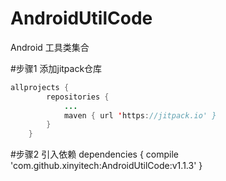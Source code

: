 # AndroidUtilCode
Android 工具类集合

#步骤1 添加jitpack仓库
```java
allprojects {
		repositories {
			...
			maven { url 'https://jitpack.io' }
		}
	}
```	

#步骤2 引入依赖
dependencies {
	        compile 'com.github.xinyitech:AndroidUtilCode:v1.1.3'
	}
